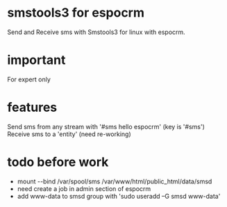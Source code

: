 # smstools3 for espocrm
 Send and Receive sms with Smstools3 for linux with espocrm.

# important
 For expert only

# features
 Send sms from any stream with '#sms hello espocrm' (key is '#sms')
 Receive sms to a 'entity' (need re-working)

# todo before work
 - mount --bind /var/spool/sms /var/www/html/public_html/data/smsd
 - need create a job in admin section of espocrm 
 - add www-data to smsd group with 'sudo useradd –G smsd www-data'
